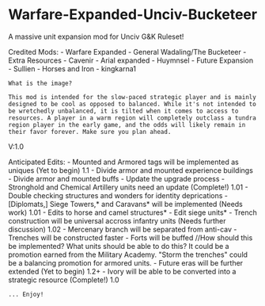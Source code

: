 # Warfare-Expanded-Unciv-Bucketeer
A massive unit expansion mod for Unciv G&amp;K Ruleset!

Credited Mods:
    - Warfare Expanded - General Wadaling/The Bucketeer
    - Extra Resources - Cavenir 
    - Arial expanded - Huymnsel 
    - Future Expansion - Sullien 
    - Horses and Iron - kingkarna1 
    
    What is the image? 
    
    This mod is intended for the slow-paced strategic player and is mainly designed to be cool as opposed to balanced. While it's not intended to be wretchedly unbalanced, it is tilted when it comes to access to resources. A player in a warm region will completely outclass a tundra region player in the early game, and the odds will likely remain in their favor forever. Make sure you plan ahead.
    
V:1.0
    
   Anticipated Edits:
        - Mounted and Armored tags will be implemented as uniques (Yet to begin) 1.1
            - Divide armor and mounted experience buildings
            - Divide armor and mounted buffs
            - Update the upgrade process
        - Stronghold and Chemical Artillery units need an update (Complete!) 1.01
            - Double checking structures and wonders for identity deprications
        - [Diplomats,] Siege Towers,* and Caravans* will be implemented (Needs work) 1.01
            - Edits to horse and camel structures*
            - Edit siege units*
        - Trench construction will be universal accross infantry units (Needs further discussion) 1.02 
            - Mercenary branch will be separated from anti-cav
            - Trenches will be constructed faster 
            - Forts will be buffed
               //How should this be implemented? What units should be able to do this?
                    It could be a promotion earned from the Military Academy.
                    "Storm the trenches" could be a balancing promotion for armored units.
        - Future eras will be further extended (Yet to begin) 1.2+
        - Ivory will be able to be converted into a strategic resource (Complete!) 1.0
    
    
    ... Enjoy!

